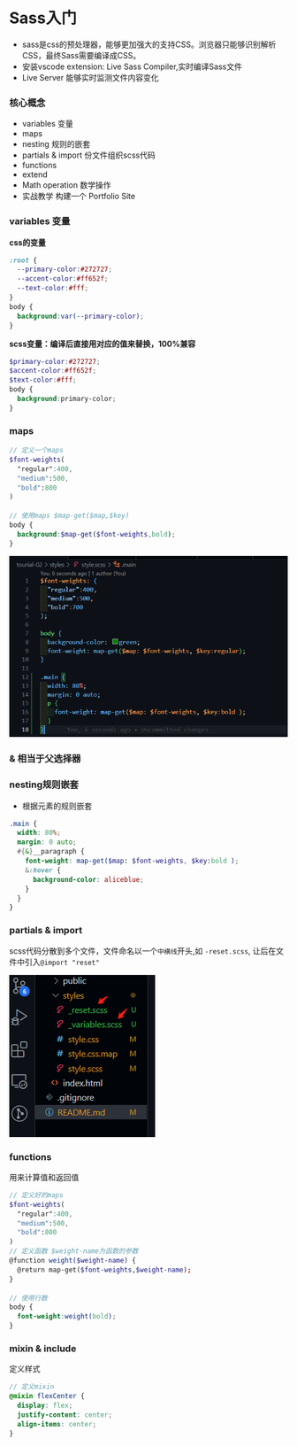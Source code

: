 # Sass入门
- sass是css的预处理器，能够更加强大的支持CSS。浏览器只能够识别解析CSS，最终Sass需要编译成CSS。
- 安装vscode extension: Live Sass Compiler,实时编译Sass文件
- Live Server 能够实时监测文件内容变化
### 核心概念
- variables 变量
- maps
- nesting 规则的嵌套
- partials & import 份文件组织scss代码
- functions
- extend
- Math operation 数学操作
- 实战教学 构建一个 Portfolio Site

### variables 变量
**css的变量**

```css
:root {
  --primary-color:#272727;
  --accent-color:#ff652f;
  --text-color:#fff;
}
body {
  background:var(--primary-color);
}
```
**scss变量：编译后直接用对应的值来替换，100%兼容**

```scss
$primary-color:#272727;
$accent-color:#ff652f;
$text-color:#fff;
body {
  background:primary-color;
}
```

### maps
```scss
// 定义一个maps
$font-weights(
  "regular":400,
  "medium":500,
  "bold":800
)

// 使用maps $map-get($map,$key)
body {
  background:$map-get($font-weights,bold);
}
```

![image-20220819090711274](.\tourial-02\public\image-20220819090711274.png)

### & 相当于父选择器
### nesting规则嵌套
- 根据元素的规则嵌套
```scss
.main {
  width: 80%;
  margin: 0 auto;
  #{&}__paragraph {
    font-weight: map-get($map: $font-weights, $key:bold );
    &:hover {
      background-color: aliceblue;
    }
  }
}
```

### partials & import

scss代码分散到多个文件，文件命名以一个`中横线`开头,如 `-reset.scss`, 让后在文件中引入`@import "reset"`

![image-20220819092300066](.\tourial-02\public\image-20220819092300066.png)

### functions

用来计算值和返回值

```scss
// 定义好的maps
$font-weights(
  "regular":400,
  "medium":500,
  "bold":800
)
// 定义函数 $weight-name为函数的参数
@function weight($weight-name) {
  @return map-get($font-weights,$weight-name);
}

// 使用行数
body {
  font-weight:weight(bold);
}
```

### mixin & include

定义样式

```scss
// 定义mixin
@mixin flexCenter {
  display: flex;
  justify-content: center;
  align-items: center;
}
```